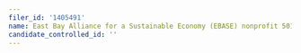 ```yaml
---
filer_id: '1405491'
name: East Bay Alliance for a Sustainable Economy (EBASE) nonprofit 501(c)(3)
candidate_controlled_id: ''
---
```

